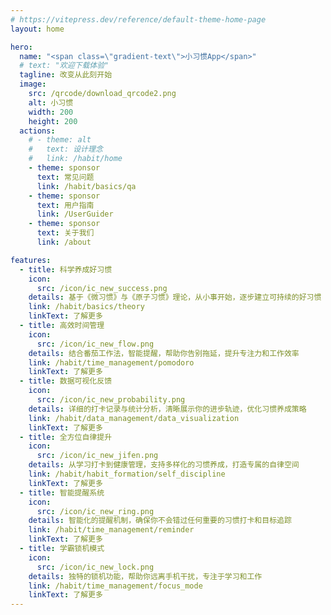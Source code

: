 ```yaml
---
# https://vitepress.dev/reference/default-theme-home-page
layout: home

hero:
  name: "<span class=\"gradient-text\">小习惯App</span>"
  # text: "欢迎下载体验"
  tagline: 改变从此刻开始
  image:
    src: /qrcode/download_qrcode2.png
    alt: 小习惯
    width: 200
    height: 200
  actions:
    # - theme: alt
    #   text: 设计理念
    #   link: /habit/home
    - theme: sponsor
      text: 常见问题
      link: /habit/basics/qa
    - theme: sponsor
      text: 用户指南
      link: /UserGuider
    - theme: sponsor
      text: 关于我们
      link: /about

features:
  - title: 科学养成好习惯
    icon:
      src: /icon/ic_new_success.png
    details: 基于《微习惯》与《原子习惯》理论，从小事开始，逐步建立可持续的好习惯
    link: /habit/basics/theory
    linkText: 了解更多
  - title: 高效时间管理
    icon:
      src: /icon/ic_new_flow.png
    details: 结合番茄工作法，智能提醒，帮助你告别拖延，提升专注力和工作效率
    link: /habit/time_management/pomodoro
    linkText: 了解更多
  - title: 数据可视化反馈
    icon:
      src: /icon/ic_new_probability.png
    details: 详细的打卡记录与统计分析，清晰展示你的进步轨迹，优化习惯养成策略
    link: /habit/data_management/data_visualization
    linkText: 了解更多
  - title: 全方位自律提升
    icon:
      src: /icon/ic_new_jifen.png
    details: 从学习打卡到健康管理，支持多样化的习惯养成，打造专属的自律空间
    link: /habit/habit_formation/self_discipline
    linkText: 了解更多
  - title: 智能提醒系统
    icon:
      src: /icon/ic_new_ring.png
    details: 智能化的提醒机制，确保你不会错过任何重要的习惯打卡和目标追踪
    link: /habit/time_management/reminder
    linkText: 了解更多
  - title: 学霸锁机模式
    icon:
      src: /icon/ic_new_lock.png
    details: 独特的锁机功能，帮助你远离手机干扰，专注于学习和工作
    link: /habit/time_management/focus_mode
    linkText: 了解更多
---
```


